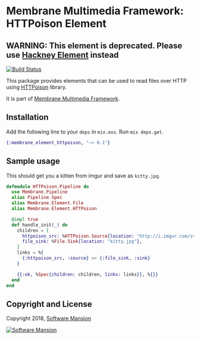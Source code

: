 # Membrane Multimedia Framework: HTTPoison Element


## WARNING: This element is deprecated. Please use [Hackney Element](https://github.com/membraneframework/membrane-element-hackney) instead

[![Build Status](https://travis-ci.com/membraneframework/membrane-element-httpoison.svg?branch=master)](https://travis-ci.com/membraneframework/membrane-element-httpoison)

This package provides elements that can be used to read files over HTTP using
[HTTPoison](https://github.com/edgurgel/httpoison) library.

It is part of [Membrane Multimedia Framework](https://membraneframework.org).

## Installation

Add the following line to your `deps` in `mix.exs`.  Run `mix deps.get`.

```elixir
{:membrane_element_httpoison, "~> 0.1"}
```

## Sample usage

This should get you a kitten from imgur and save as `kitty.jpg`.

```elixir
defmodule HTTPoison.Pipeline do
  use Membrane.Pipeline
  alias Pipeline.Spec
  alias Membrane.Element.File
  alias Membrane.Element.HTTPoison

  @impl true
  def handle_init(_) do
    children = [
      httpoison_src: %HTTPoison.Source{location: "http://i.imgur.com/z4d4kWk.jpg"},
      file_sink: %File.Sink{location: "kitty.jpg"},
    ]
    links = %{
      {:httpoison_src, :source} => {:file_sink, :sink}
    }

    {{:ok, %Spec{children: children, links: links}}, %{}}
  end
end
```

## Copyright and License

Copyright 2018, [Software Mansion](https://swmansion.com/?utm_source=git&utm_medium=readme&utm_campaign=membrane)

[![Software Mansion](https://membraneframework.github.io/static/logo/swm_logo_readme.png)](https://swmansion.com/?utm_source=git&utm_medium=readme&utm_campaign=membrane)
